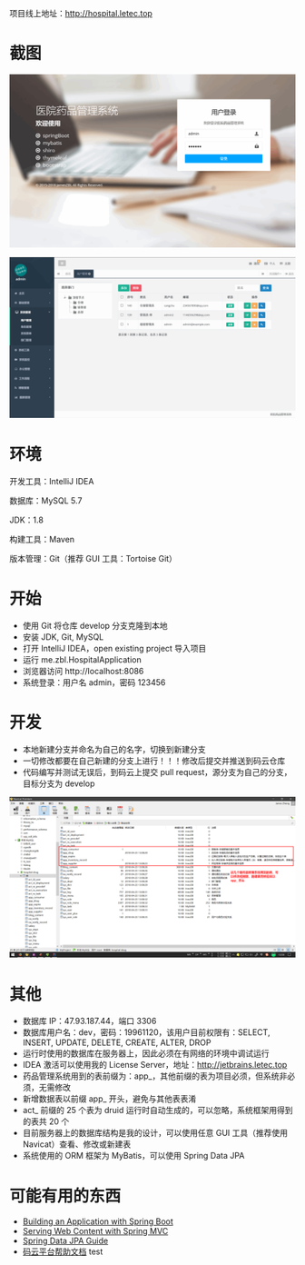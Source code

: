 项目线上地址：http://hospital.letec.top

# 截图

![用户登录](screenshot/login.png)

![后台主页](screenshot/user_man.png)

# 环境


开发工具：IntelliJ IDEA

数据库：MySQL 5.7

JDK：1.8

构建工具：Maven

版本管理：Git（推荐 GUI 工具：Tortoise Git）

# 开始

- 使用 Git 将仓库 develop 分支克隆到本地
- 安装 JDK, Git, MySQL 
- 打开 IntelliJ IDEA，open existing project 导入项目
- 运行 me.zbl.HospitalApplication
- 浏览器访问 http://localhost:8086
- 系统登录：用户名 admin，密码 123456

# 开发

- 本地新建分支并命名为自己的名字，切换到新建分支
- 一切修改都要在自己新建的分支上进行！！！修改后提交并推送到码云仓库
- 代码编写并测试无误后，到码云上提交 pull request，源分支为自己的分支，目标分支为 develop

![数据库](screenshot/db.png)


# 其他

- 数据库 IP：47.93.187.44，端口 3306
- 数据库用户名：dev，密码：19961120，该用户目前权限有：SELECT, INSERT, UPDATE, DELETE, CREATE, ALTER, DROP
- 运行时使用的数据库在服务器上，因此必须在有网络的环境中调试运行
- IDEA 激活可以使用我的 License Server，地址：http://jetbrains.letec.top
- 药品管理系统用到的表前缀为：app_，其他前缀的表为项目必须，但系统非必须，无需修改
- 新增数据表以前缀 app_ 开头，避免与其他表表淆
- act_ 前缀的 25 个表为 druid 运行时自动生成的，可以忽略，系统框架用得到的表共 20 个
- 目前服务器上的数据库结构是我的设计，可以使用任意 GUI 工具（推荐使用 Navicat）查看、修改或新建表
- 系统使用的 ORM 框架为 MyBatis，可以使用 Spring Data JPA



# 可能有用的东西

- [Building an Application with Spring Boot](https://spring.io/guides/gs/spring-boot/)
- [Serving Web Content with Spring MVC](https://spring.io/guides/gs/serving-web-content/)
- [Spring Data JPA Guide](https://spring.io/guides/gs/accessing-data-jpa/)
- [码云平台帮助文档](http://git.mydoc.io/)
test

